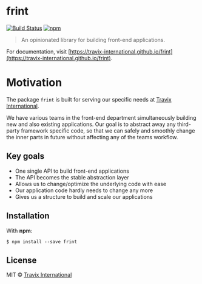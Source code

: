 # frint

[![Build Status](https://img.shields.io/travis/Travix-International/frint/master.svg)](http://travis-ci.org/Travix-International/frint) [![npm](https://img.shields.io/npm/v/frint.svg)](https://www.npmjs.com/package/frint)

> An opinionated library for building front-end applications.

For documentation, visit [https://travix-international.github.io/frint](https://travix-international.github.io/frint).

# Motivation

The package `frint` is built for serving our specific needs at [Travix International](http://travix.com).

We have various teams in the front-end department simultaneously building new and also existing applications. Our goal is to abstract away any third-party framework specific code, so that we can safely and smoothly change the inner parts in future without affecting any of the teams workflow.

## Key goals

* One single API to build front-end applications
* The API becomes the stable abstraction layer
* Allows us to change/optimize the underlying code with ease
* Our application code hardly needs to change any more
* Gives us a structure to build and scale our applications

## Installation

With **npm**:

```
$ npm install --save frint
```

## License

MIT © [Travix International](http://travix.com)
